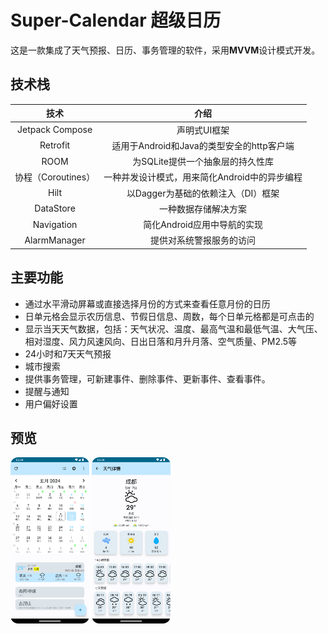 # Super-Calendar 超级日历

这是一款集成了天气预报、日历、事务管理的软件，采用**MVVM**设计模式开发。

## 技术栈

|        技术        |                     介绍                      |
| :----------------: | :-------------------------------------------: |
|  Jetpack Compose   |                 声明式UI框架                  |
|      Retrofit      |   适用于Android和Java的类型安全的http客户端   |
|        ROOM        |       为SQLite提供一个抽象层的持久性库        |
| 协程（Coroutines） | 一种并发设计模式，用来简化Android中的异步编程 |
|        Hilt        |      以Dagger为基础的依赖注入（DI）框架       |
|     DataStore      |             一种数据存储解决方案              |
|     Navigation     |          简化Android应用中导航的实现          |
|    AlarmManager    |           提供对系统警报服务的访问            |

## 主要功能

- 通过水平滑动屏幕或直接选择月份的方式来查看任意月份的日历
- 日单元格会显示农历信息、节假日信息、周数，每个日单元格都是可点击的
- 显示当天天气数据，包括：天气状况、温度、最高气温和最低气温、大气压、相对湿度、风力风速风向、日出日落和月升月落、空气质量、PM2.5等
- 24小时和7天天气预报
- 城市搜索
- 提供事务管理，可新建事件、删除事件、更新事件、查看事件。
- 提醒与通知
- 用户偏好设置

## 预览

<img src="https://github.com/1011Anonymous/Super-Calendar/blob/main/README%20Images/Screenshot_20240517_132936.png" alt="alt text" width="25%"> <img src="https://github.com/1011Anonymous/Super-Calendar/blob/main/README%20Images/Screenshot_20240517_132949.png" alt="alt text" width="25%">






